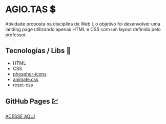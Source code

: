 # AGIO.TAS 💲

Atividade proposta na disciplina de Web I, o objetivo foi desenvolver uma landing page utilizando apenas HTML e CSS com um layout definido pelo professor.

## Tecnologias / Libs 🔧

- HTML
- CSS
- [phosphor-icons](https://phosphoricons.com)
- [animate.css](https://animate.style)
- [reset-css](https://www.jsdelivr.com/package/npm/reset-css)

## GitHub Pages 💹
[ACESSE AQUI](https://hfidelis.github.io/landing-page-web1/)
